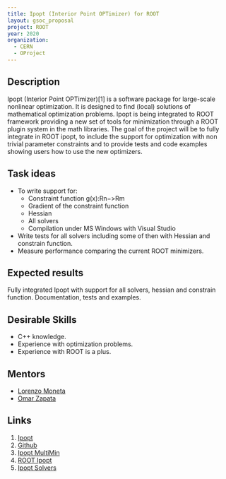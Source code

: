 ```yaml
---
title: Ipopt (Interior Point OPTimizer) for ROOT
layout: gsoc_proposal
project: ROOT
year: 2020
organization:
  - CERN
  - OProject
---
```


## Description
Ipopt (Interior Point OPTimizer)[1] is a software package for large-scale ​nonlinear optimization. It is designed to find (local) solutions of mathematical optimization problems.
Ipopt is being integrated to ROOT framework providing a new set of tools for minimization through a ROOT plugin system in the math libraries. 
The goal of the project will be to fully integrate in ROOT ipopt, to include the support for optimization with non trivial parameter  constraints and to provide tests and code examples showing users how to use the new optimizers. 

## Task ideas
  * To write support for:
    * Constraint function g(x):Rn−>Rm
    * Gradient of the constraint function
    * Hessian
    * All solvers
    * Compilation under MS Windows with Visual Studio
  * Write tests for all solvers including some of then with Hessian and constrain function.
  * Measure performance comparing the current ROOT minimizers.

## Expected results
Fully integrated Ipopt with support for all solvers, hessian and constrain function. 
Documentation, tests and examples.

## Desirable Skills
  * C++ knowledge.
  * Experience with optimization problems.
  * Experience with ROOT is a plus.

## Mentors
  * [Lorenzo Moneta](mailto:Lorenzo.Moneta@cern.ch)
  * [Omar Zapata](mailto:Omar.Zapata@cern.ch)

## Links
  1. [Ipopt](https://projects.coin-or.org/Ipopt)
  2. [Github](https://github.com/oprojects/root/tree/master-ipopt/math/ipopt)
  3. [Ipopt MultiMin](http://clusteri.itm.edu.co/rootdoc/html/group__MultiMin.html)
  4. [ROOT Ipopt](http://oproject.org/pages/Ipopt.html)
  5. [Ipopt Solvers](https://www.coin-or.org/Ipopt/documentation/node51.html)
